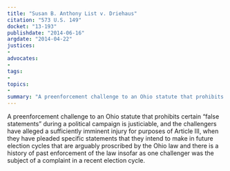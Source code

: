 ```yaml
---
title: "Susan B. Anthony List v. Driehaus"
citation: "573 U.S. 149"
docket: "13-193"
publishdate: "2014-06-16"
argdate: "2014-04-22"
justices:
- 
advocates:
- 
tags:
- 
topics:
- 
summary: "A preenforcement challenge to an Ohio statute that prohibits certain “false statements” during a political campaign is justiciable, and the challengers have alleged a sufficiently imminent injury for purposes of Article III, when they have pleaded specific statements that they intend to make in future election cycles that are arguably proscribed by the Ohio law and there is a history of past enforcement of the law insofar as one challenger was the subject of a complaint in a recent election cycle."
---
```

A preenforcement challenge to an Ohio statute that prohibits certain “false statements” during a political campaign is justiciable, and the challengers have alleged a sufficiently imminent injury for purposes of Article III, when they have pleaded specific statements that they intend to make in future election cycles that are arguably proscribed by the Ohio law and there is a history of past enforcement of the law insofar as one challenger was the subject of a complaint in a recent election cycle.

